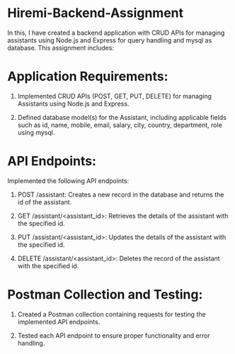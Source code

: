# Hiremi-Backend-Assignment

In this, I have created a backend application with CRUD APIs for managing assistants using Node.js and Express for query handling and mysql as database. This assignment includes:

# Application Requirements:

1) Implemented CRUD APIs (POST, GET, PUT, DELETE) for managing Assistants using Node.js and Express.

2) Defined database model(s) for the Assistant, including applicable fields such as id, name, mobile, email, salary, city, country, department, role using mysql.


# API Endpoints:

Implemented the following API endpoints:

1) POST /assistant: Creates a new record in the database and returns the id of the assistant.

2) GET /assistant/<assistant_id>: Retrieves the details of the assistant with the specified id.

3) PUT /assistant/<assistant_id>: Updates the details of the assistant with the specified id.

4) DELETE /assistant/<assistant_id>: Deletes the record of the assistant with the specified id.


# Postman Collection and Testing:

1) Created a Postman collection containing requests for testing the implemented API endpoints.

2) Tested each API endpoint to ensure proper functionality and error handling.

